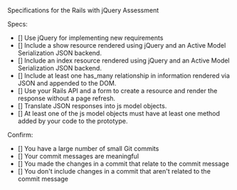 Specifications for the Rails with jQuery Assessment

Specs:

 - [] Use jQuery for implementing new requirements
 - [] Include a show resource rendered using jQuery and an Active Model Serialization JSON backend.
 - [] Include an index resource rendered using jQuery and an Active Model Serialization JSON backend.
 - [] Include at least one has_many relationship in information rendered via JSON and appended to the DOM.
 - [] Use your Rails API and a form to create a resource and render the response without a page refresh.
 - [] Translate JSON responses into js model objects.
 - [] At least one of the js model objects must have at least one method added by your code to the prototype.

Confirm:

 - [] You have a large number of small Git commits
 - [] Your commit messages are meaningful
 - [] You made the changes in a commit that relate to the commit message
 - [] You don't include changes in a commit that aren't related to the commit message
